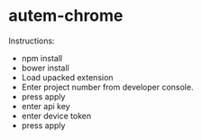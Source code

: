 # autem-chrome

Instructions:

* npm install
* bower install
* Load upacked extension
* Enter project number from developer console.
* press apply
* enter api key
* enter device token
* press apply
